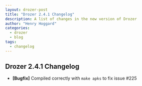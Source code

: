 ```yaml
---
layout: drozer-post
title: "Drozer 2.4.1 Changelog"
description: A list of changes in the new version of Drozer
author: "Henry Hoggard"
categories:
  - drozer
  - blog
tags:
  - changelog
---
```


## Drozer 2.4.1 Changelog

* **[Bugfix]** Compiled correctly with `make apks` to fix issue #225 